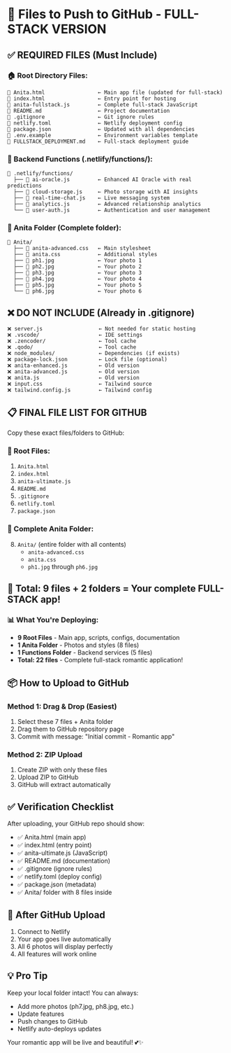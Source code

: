 # 📁 Files to Push to GitHub - FULL-STACK VERSION

## ✅ REQUIRED FILES (Must Include)

### 🏠 Root Directory Files:
```
📄 Anita.html                 ← Main app file (updated for full-stack)
📄 index.html                 ← Entry point for hosting
📄 anita-fullstack.js         ← Complete full-stack JavaScript
📄 README.md                  ← Project documentation
📄 .gitignore                 ← Git ignore rules
📄 netlify.toml               ← Netlify deployment config
📄 package.json               ← Updated with all dependencies
📄 .env.example               ← Environment variables template
📄 FULLSTACK_DEPLOYMENT.md    ← Full-stack deployment guide
```

### 📁 Backend Functions (.netlify/functions/):
```
📁 .netlify/functions/
  ├── 📄 ai-oracle.js         ← Enhanced AI Oracle with real predictions
  ├── 📄 cloud-storage.js     ← Photo storage with AI insights
  ├── 📄 real-time-chat.js    ← Live messaging system
  ├── 📄 analytics.js         ← Advanced relationship analytics
  └── 📄 user-auth.js         ← Authentication and user management
```

### 📁 Anita Folder (Complete folder):
```
📁 Anita/
  ├── 📄 anita-advanced.css   ← Main stylesheet
  ├── 📄 anita.css            ← Additional styles
  ├── 📸 ph1.jpg              ← Your photo 1
  ├── 📸 ph2.jpg              ← Your photo 2
  ├── 📸 ph3.jpg              ← Your photo 3
  ├── 📸 ph4.jpg              ← Your photo 4
  ├── 📸 ph5.jpg              ← Your photo 5
  └── 📸 ph6.jpg              ← Your photo 6
```

## ❌ DO NOT INCLUDE (Already in .gitignore)

```
❌ server.js                  ← Not needed for static hosting
❌ .vscode/                   ← IDE settings
❌ .zencoder/                 ← Tool cache
❌ .qodo/                     ← Tool cache
❌ node_modules/              ← Dependencies (if exists)
❌ package-lock.json          ← Lock file (optional)
❌ anita-enhanced.js          ← Old version
❌ anita-advanced.js          ← Old version
❌ anita.js                   ← Old version
❌ input.css                  ← Tailwind source
❌ tailwind.config.js         ← Tailwind config
```

## 📋 FINAL FILE LIST FOR GITHUB

Copy these exact files/folders to GitHub:

### 📁 Root Files:
1. `Anita.html`
2. `index.html`
3. `anita-ultimate.js`
4. `README.md`
5. `.gitignore`
6. `netlify.toml`
7. `package.json`

### 📁 Complete Anita Folder:
8. `Anita/` (entire folder with all contents)
   - `anita-advanced.css`
   - `anita.css`
   - `ph1.jpg` through `ph6.jpg`

## 🎯 Total: 9 files + 2 folders = Your complete FULL-STACK app!

### 📊 What You're Deploying:
- **9 Root Files** - Main app, scripts, configs, documentation
- **1 Anita Folder** - Photos and styles (8 files)
- **1 Functions Folder** - Backend services (5 files)
- **Total: 22 files** - Complete full-stack romantic application!

## 📦 How to Upload to GitHub

### Method 1: Drag & Drop (Easiest)
1. Select these 7 files + Anita folder
2. Drag them to GitHub repository page
3. Commit with message: "Initial commit - Romantic app"

### Method 2: ZIP Upload
1. Create ZIP with only these files
2. Upload ZIP to GitHub
3. GitHub will extract automatically

## ✅ Verification Checklist

After uploading, your GitHub repo should show:
- ✅ Anita.html (main app)
- ✅ index.html (entry point)
- ✅ anita-ultimate.js (JavaScript)
- ✅ README.md (documentation)
- ✅ .gitignore (ignore rules)
- ✅ netlify.toml (deploy config)
- ✅ package.json (metadata)
- ✅ Anita/ folder with 8 files inside

## 🚀 After GitHub Upload

1. Connect to Netlify
2. Your app goes live automatically
3. All 6 photos will display perfectly
4. All features will work online

## 💡 Pro Tip

Keep your local folder intact! You can always:
- Add more photos (ph7.jpg, ph8.jpg, etc.)
- Update features
- Push changes to GitHub
- Netlify auto-deploys updates

Your romantic app will be live and beautiful! 💕✨